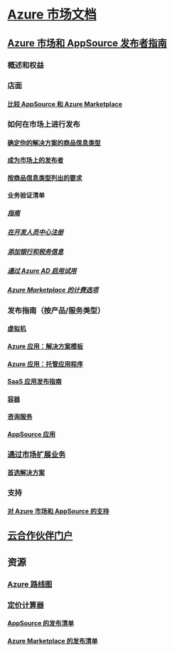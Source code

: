 # [Azure 市场文档](index.md)  

## [Azure 市场和 AppSource 发布者指南](./marketplace-publishers-guide.md)  
### 概述和权益  
### 店面  
#### [比较 AppSource 和 Azure Marketplace](./comparing-appsource-azure-marketplace.md)  

### 如何在市场上进行发布  
#### [确定你的解决方案的商品信息类型](./determine-your-listing-type.md)  
#### [成为市场上的发布者](./become-publisher.md)  
#### [按商品信息类型列出的要求](./listing-type-requirements.md) 
#### 业务验证清单  
##### [指南](./guidelines.md)  
##### [在开发人员中心注册](./register-dev-center.md)  
##### [添加银行和税务信息](./add-bank-tax-info.md)  
##### [通过 Azure AD 启用试用](./enable-trial-using-azure-ad.md)  
##### [Azure Marketplace 的计费选项](./billing-options-azure-marketplace.md)  

### 发布指南（按产品/服务类型） 
#### [虚拟机](./marketplace-virtual-machines.md)
#### [Azure 应用：解决方案模板](./marketplace-solution-templates.md)
#### [Azure 应用：托管应用程序](./marketplace-managed-apps.md)
#### [SaaS 应用发布指南](./marketplace-saas-applications-technical-publishing-guide.md) 
#### [容器](./marketplace-containers.md)
#### [咨询服务](./consulting-services.md)  
#### [AppSource 应用](./appsource-offer-publishing-guide.md)

### [通过市场扩展业务](./grow-your-business-with-azure-marketplace.md)  
#### [首选解决方案](./preferred-solutions.md) 

### 支持  
#### [对 Azure 市场和 AppSource 的支持](./support-azure-marketplace.md)  

## [云合作伙伴门户](./cloud-partner-portal/cloud-partner-portal-what-is-the-cloud-partner-portal.md)  

## 资源  
### [Azure 路线图](https://azure.microsoft.com/roadmap/)  
### [定价计算器](https://azure.microsoft.com/pricing/calculator/)  


#### [AppSource 的发布清单](./publishing-checklist-appsource.md)  
#### [Azure Marketplace 的发布清单](./publishing-checklist-azure-marketplace.md)  
